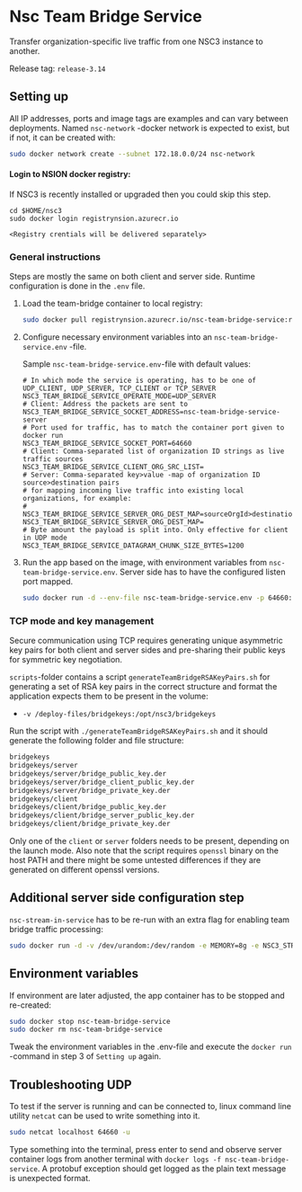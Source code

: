 # Nsc Team Bridge Service

Transfer organization-specific live traffic from one NSC3 instance to another.

Release tag: `release-3.14`

## Setting up

All IP addresses, ports and image tags are examples and can vary between deployments.
Named `nsc-network` -docker network is expected to exist, but if not, it can be created with:

``` bash
sudo docker network create --subnet 172.18.0.0/24 nsc-network
```

#### Login to NSION docker registry:

If NSC3 is recently installed or upgraded then you could skip this step. 

    cd $HOME/nsc3
    sudo docker login registrynsion.azurecr.io
    
    <Registry crentials will be delivered separately>


### General instructions

Steps are mostly the same on both client and server side. Runtime configuration is done in
the `.env` file.

1. Load the team-bridge container to local registry:

   ``` bash
   sudo docker pull registrynsion.azurecr.io/nsc-team-bridge-service:release-3.14
   ```

3. Configure necessary environment variables into an ```nsc-team-bridge-service.env``` -file.

   Sample ```nsc-team-bridge-service.env```-file with default values:

    ```properties
   # In which mode the service is operating, has to be one of UDP_CLIENT, UDP_SERVER, TCP_CLIENT or TCP_SERVER
   NSC3_TEAM_BRIDGE_SERVICE_OPERATE_MODE=UDP_SERVER
   # Client: Address the packets are sent to
   NSC3_TEAM_BRIDGE_SERVICE_SOCKET_ADDRESS=nsc-team-bridge-service-server
   # Port used for traffic, has to match the container port given to docker run
   NSC3_TEAM_BRIDGE_SERVICE_SOCKET_PORT=64660
   # Client: Comma-separated list of organization ID strings as live traffic sources
   NSC3_TEAM_BRIDGE_SERVICE_CLIENT_ORG_SRC_LIST=
   # Server: Comma-separated key>value -map of organization ID source>destination pairs
   # for mapping incoming live traffic into existing local organizations, for example:
   # NSC3_TEAM_BRIDGE_SERVICE_SERVER_ORG_DEST_MAP=sourceOrgId>destinationOrgId
   NSC3_TEAM_BRIDGE_SERVICE_SERVER_ORG_DEST_MAP=
   # Byte amount the payload is split into. Only effective for client in UDP mode
   NSC3_TEAM_BRIDGE_SERVICE_DATAGRAM_CHUNK_SIZE_BYTES=1200
   ```

4. Run the app based on the image, with environment variables from `nsc-team-bridge-service.env`. Server side has to have the configured listen port mapped.

   ``` bash
   sudo docker run -d --env-file nsc-team-bridge-service.env -p 64660:64660 --net nsc-network --restart unless-stopped --name nsc-bridge-service registrynsion.azurecr.io/nsc-team-bridge-service:release-3.14
   ```

### TCP mode and key management

Secure communication using TCP requires generating unique asymmetric key pairs for both client and server sides and pre-sharing their public keys for symmetric key negotiation.

`scripts`-folder contains a script `generateTeamBridgeRSAKeyPairs.sh` for generating a set of RSA key pairs in the correct structure and format the application expects them to be present in the volume:

- `-v /deploy-files/bridgekeys:/opt/nsc3/bridgekeys`

Run the script with `./generateTeamBridgeRSAKeyPairs.sh` and it should generate the following folder and file structure:

```bash
bridgekeys
bridgekeys/server
bridgekeys/server/bridge_public_key.der
bridgekeys/server/bridge_client_public_key.der
bridgekeys/server/bridge_private_key.der
bridgekeys/client
bridgekeys/client/bridge_public_key.der
bridgekeys/client/bridge_server_public_key.der
bridgekeys/client/bridge_private_key.der
```

Only one of the `client` or `server` folders needs to be present, depending on the launch mode. Also note that the script requires `openssl` binary on the host PATH and there might be some untested differences if they are generated on different openssl versions.

## Additional server side configuration step

`nsc-stream-in-service` has to be re-run with an extra flag for enabling team bridge traffic processing:

``` bash
sudo docker run -d -v /dev/urandom:/dev/random -e MEMORY=8g -e NSC3_STREAM_IN_SERVICE_TEAM_BRIDGE_ENABLED=true --net nsc-network --restart unless-stopped --name nsc-stream-in-service registrynsion.azurecr.io/nsc-team-bridge-service:release-3.14
```

## Environment variables

If environment are later adjusted, the app container has to be stopped and re-created:

```sh
sudo docker stop nsc-team-bridge-service
sudo docker rm nsc-team-bridge-service
```

Tweak the environment variables in the .env-file and execute the `docker run` -command in step 3
of `Setting up` again.

## Troubleshooting UDP

To test if the server is running and can be connected to, linux command line utility `netcat` can be
used to write something into it.

``` bash
sudo netcat localhost 64660 -u
```

Type something into the terminal, press enter to send and observe server container logs from another
terminal with `docker logs -f nsc-team-bridge-service`. A protobuf exception should get logged as the
plain text message is unexpected format.
